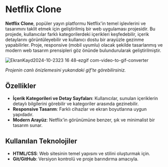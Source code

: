 # Netflix Clone

**Netflix Clone**, popüler yayın platformu Netflix'in temel işlevlerini ve tasarımını taklit etmek için geliştirilmiş bir web uygulaması projesidir. Bu projede, kullanıcılar farklı kategorilerdeki içerikleri keşfedebilir, içerik detaylarını görüntüleyebilir ve kullanıcı dostu bir arayüzle gezinme yapabilirler. Proje, responsive (mobil uyumlu) olacak şekilde tasarlanmış ve modern web tasarım prensipleri göz önünde bulundurularak geliştirilmiştir.

![EkranKayd2024-10-2323 16 48-ezgif com-video-to-gif-converter](https://github.com/user-attachments/assets/b22ec164-ca4a-4ab2-b317-32a45e767e34)

*Projenin canlı önizlemesini yukarıdaki gif'te görebilirsiniz.*

## Özellikler
- **İçerik Kategorileri ve Detay Sayfaları**: Kullanıcılar, sunulan içeriklerin detaylı bilgilerini görebilir ve kategoriler arasında gezinebilir.
- **Responsive Tasarım**: Farklı cihazlar ve ekran boyutlarına uygun yapıdadır.
- **Modern Arayüz**: Netflix’in görünümüne benzer, şık ve minimalist bir tasarım sunar.

## Kullanılan Teknolojiler
- **HTML/CSS**: Web sitesinin temel yapısını ve stilini oluşturmak için.
- **Git/GitHub**: Versiyon kontrolü ve proje barındırma amacıyla.
